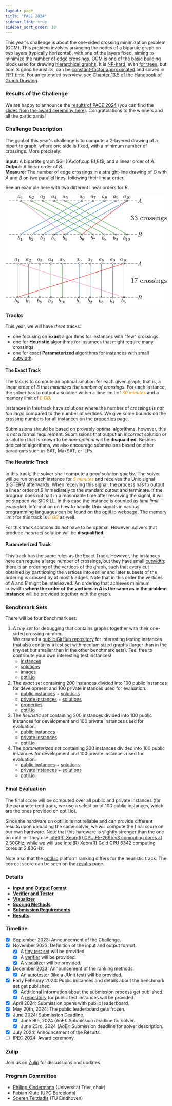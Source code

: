 ```yaml
---
layout: page
title: "PACE 2024"
sidebar_link: true
sidebar_sort_order: 10
---
```


This year's challenge is about the one-sided crossing minimization problem (OCM).
This problem involves arranging the nodes of a bipartite graph on two layers (typically horizontal), with one of the layers fixed, aiming to minimize the number of edge crossings.
OCM is one of the basic building block used for drawing [hierarchical graphs](https://doi.org/10.1109%2FTSMC.1981.4308636). It is [NP-hard](https://doi.org/10.1016/0304-3975(94)90179-1), even [for trees](https://arxiv.org/abs/2306.15339), but admits good heuristics, can be [constant-factor approximated](https://doi.org/10.1007/BF01187020) and solved in [FPT time](https://doi.org/10.1007/s00453-004-1093-2). 
For an extended overview, see [Chapter 13.5 of the Handbook of Graph Drawing](https://cs.brown.edu/people/rtamassi/gdhandbook/chapters/hierarchical.pdf).

### Results of the Challenge

We are happy to announce the [results of PACE 2024](./results) (you can find the [slides from the award ceremony here](./PACE24-slides.pdf)). Congratulations to the winners and all the participants!

### Challenge Description

The goal of this year's challenge is to compute a 2-layered drawing of a bipartite graph, where one side is fixed, with a minimum number of crossings. More precisely: 

**Input:** A bipartite graph $G=((A\dot\cup B),E)$, and a linear order of $A$. <br/>
**Output:** A linear order of $B$. <br/>
**Measure:** The number of edge crossings in a straight-line drawing of $G$ with $A$ and $B$ on two parallel lines, following their linear order.

See an example here with two different linear orders for $B$.

![Example](img/example.svg)

### Tracks

This year, we will have *three* tracks: 
- one focusing on **Exact** algorithms for instances with "few" crossings
- one for **Heuristic** algorithms for instances that might require many crossings
- one for exact **Parameterized** algorithms for instances with small [cutwidth](https://en.wikipedia.org/wiki/Cutwidth).


#### The Exact Track

The task is to compute an optimal solution for each given graph, that
is, a linear order of $B$ that *minimizes the number of crossings*. For each instance, the
solver has to output a solution within a time limit of <em
style="color:#db8a00">30 minutes</em> and a memory limit of <em
style="color:#db8a00">8 GB</em>.

Instances in this track have solutions where the number of crossings 
is *not too large* compared to the number of vertices. We give some
bounds on the crossing numbers for all instances on the
[properties](./properties) page.

Submissions should be based on provably optimal algorithms, however,
this is *not* a formal requirement. Submissions that output an
*incorrect* solution or a solution that is known to be *non-optimal*
will be **disqualified**. Besides dedicated algorithms, we also
encourage submissions based on other paradigms such as SAT, MaxSAT,
or ILPs.

#### The Heuristic Track

In this track, the solver shall compute a *good* solution
*quickly*. The solver will be run on each instance for <em
style="color:#db8a00">5 minutes</em> and receives the Unix signal
SIGTERM afterwards. When receiving this signal, the process has to
output a linear order of $B$ immediately to the standard
output and terminate. If the program does not halt in a reasonable
time after reserving the signal, it will be stopped via SIGKILL. In
this case the instance is counted as *time limit exceeded*. 
Information on how to handle Unix signals in various
programming languages can be found on the [optil.io webpage](https://www.optil.io/optilion/help/signals). 
The memory limit for this track is <em style="color:#db8a00">8 GB</em> as well.

For this track solutions do *not* have to be optimal. However, solvers
that produce *incorrect* solution will be **disqualified**.

#### Parameterized Track

This track has the same rules as the Exact Track. 
However, the instances here can require a large number of crossings,
but they have small [cutwidth](https://en.wikipedia.org/wiki/Cutwidth):
there is an ordering of the vertices of the graph, such that every cut obtained by 
partitioning the vertices into earlier and later subsets of the ordering is crossed 
by at most $k$ edges. Note that in this order the vertices of $A$ and $B$ might
be interleaved. An ordering that achieves minimum cutwidth 
**where the order of the vertices in $A$ is the same as in the problem instance**
will be provided together with the graph.


### Benchmark Sets

There will be four benchmark set:

1. A *tiny set* for debugging that contains graphs together with their
   one-sided crossing number.   
   We created a [public GitHub repository](https://github.com/PhKindermann/Pace2024-Testsets/tree/main)
   for interesting testing instances that also contains a test set with medium sized graphs
   (larger than in the tiny set but smaller than in the other benchmark sets).
   Feel free to contribute your own interesting test instances!
   - [instances](./tiny_test_set.zip)
   - [solutions](./tiny_test_set-sol.zip)
   - [images](./tiny_test_set-overview.pdf)   
   - [optil.io](https://www.optil.io/optilion/problem/3209)
3. The *exact set* containing 200 instances divided into 100
   public instances for development and 100 private instances used for
   evaluation.
   - [public instances](./exact-public.zip) + [solutions](./exact-public-sol.zip)
   - [private instances](./exact-private.zip) + [solutions](./exact-private-sol.zip)
   - [properties](./properties)
   - [optil.io](https://www.optil.io/optilion/problem/3210)
4. The *heuristic set* containing 200 instances divided into 100
   public instances for development and 100 private instances used for evaluation.
   - [public instances](./heuristic-public.zip)
   - [private instances](./heuristic-private.zip)
   - [optil.io](https://www.optil.io/optilion/problem/3212)
5. The *parameterized set* containing 200 instances divided into 100
   public instances for development and 100 private instances used for
   evaluation.
   - [public instances](./cutwidth-public.zip) + [solutions](./cutwidth-public-sol.zip)
   - [private instances](./cutwidth-private.zip) + [solutions](./cutwidth-private-sol.zip)
   - [optil.io](https://www.optil.io/optilion/problem/3211)
   
   
### Final Evaluation

The final score will be computed over all public and private instances (for the parameterized track,
we use a selection of 100 public instances, which are the ones provided on optil.io).

Since the hardware on optil.io is not reliable and can provide different results
upon uploading the same solver, we will compute the final score on our own hardware.
Note that this hardware is slightly stronger than the one on optil.io:
They use [Intel(R) Xeon(R) CPU E5-2695 v3 computing cores at 2.30GHz](https://www.optil.io/optilion/environment),
while we will use Intel(R) Xeon(R) Gold CPU 6342 computing cores at 2.80GHz.

Note also that the [optil.io](https://www.optil.io) platform ranking differs for the
heuristic track. The correct score can be seen on the [results](./results) page.

   
### Details

- [**Input and Output Format**](./io)     
- [**Verifier and Tester**](./verifier)     
- [**Visualizer**](./visualizer)     
- [**Scoring Methods**](./scoring)     
- [**Submission Requirements**](./submissions)
- [**Results**](./results)

### Timeline

- [x] September 2023: Announcement of the Challenge.
- [x] November 2023: Definition of the input and output format. 
  - [x] A [tiny test set](./tiny_test_set.zip) will be provided.
  - [x] A [verifier](./verifier) will be provided.
  - [x] A [visualizer](./visualizer) will be provided.
- [x] December 2023: Announcement of the ranking methods.
  - [x] An [autotester](./verifier) (like a JUnit test) will be provided.
- [x] Early February 2024: Public instances and details about the benchmark set get published.
  - [x] Additional information about the submission process get published.
  - [x] A [repository](https://github.com/PhKindermann/Pace2024-Testsets/tree/main) for public test instances will be provided.
- [x] April 2024: Submission opens with public leaderboard.
- [x] May 20th, 2024: The public leaderboard gets frozen.
- [x] June 2024: Submission Deadline.
	- [x] June 9th, 2024 (AoE): Submission deadline for solver.
	- [x] June 23rd, 2024 (AoE): Submission deadline for solver description.
- [x] July 2024: Announcement of the Results.
- [ ] IPEC 2024: Award ceremony.

### Zulip

Join us on [Zulip](https://pacechallenge.zulipchat.com/join/prysn4f3rn7grsxgmbx6vkfg/)
for discussions and updates.

### Program Committee

- [Philipp Kindermann](https://algo.uni-trier.de/~kindermann) (Universität Trier, chair)
- [Fabian Klute](https://fklute.com/) (UPC Barcelona)
- [Soeren Terziadis](https://www.ac.tuwien.ac.at/people/sterziadis/) (TU Eindhoven)
